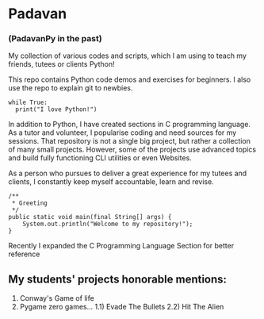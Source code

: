 # Padavan
### (PadavanPy in the past)
My collection of various codes and scripts, which I am using to teach my friends, tutees or clients Python!

This repo contains Python code demos and exercises for beginners.
I also use the repo to explain git to newbies.

```
while True:
  print("I love Python!")
```

In addition to Python, I have created sections in C programming language.
As a tutor and volunteer, I popularise coding and need sources for my sessions.
That repository is not a single big project, but rather a collection of many small projects.
However, some of the projects use advanced topics and build fully functioning CLI utilities or even Websites.

As a person who pursues to deliver a great experience for my tutees and clients, I constantly keep myself accountable, learn and revise.

```
/**
 * Greeting
 */
public static void main(final String[] args) {
    System.out.println("Welcome to my repository!");
}
```

Recently I expanded the C Programming Language Section for better reference

## My students' projects honorable mentions:

1) Conway's Game of life
2) Pygame zero games...
    1.1) Evade The Bullets
    2.2) Hit The Alien

